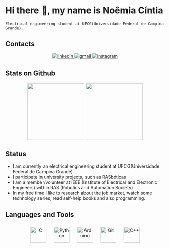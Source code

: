 # Hi there 👋, my name is Noêmia Cíntia
```
Electrical engineering student at UFCG(Universidade Federal de Campina Grande).

```
## Contacts 
<p align="center">
 </div>
<div align="center">
<a href="https://www.linkedin.com/in/noemiacintia/" target="_blank">
<img src=https://img.shields.io/badge/linkedin-%231E77B5.svg?&style=for-the-badge&logo=linkedin&logoColor=white target="_blank" alt=linkedin style="margin-bottom: 5px;" />
</a> 
<a href="mailto:noemia.silva@ee.ufcg.edu.br" target="_blank">
<img src=https://img.shields.io/badge/-gmail-FF0000?style=for-the-badge&logo=gmail&logoColor=white target="_blank" alt=gmail style="margin-bottom: 5px" />
</a> 
<a href="https://instagram.com/noemiacintia" target="_blank"><img src="https://img.shields.io/badge/-Instagram-%23E4405F?style=for-the-badge&logo=instagram&logoColor=white" target="_blank" alt=instagram style="margin-bottom: 5px" />
</a> 
</div>  
</p>

## Stats on Github  
<div align="center">
<img height="180em" src="https://github-readme-stats.vercel.app/api?username=noemiacintia&show_icons=true&theme=Architect&include_all_commits=true&count_private=true"/>
<img height="180em" src="https://github-readme-stats.vercel.app/api/top-langs/?username=noemiacintia&layout=compact&langs_count=16&theme=Architect"/>
</div> 

## Status 

- I am currently an electrical engineering student at UFCG(Universidade Federal de Campina Grande)
- I participate in university projects, such as RASbóticas
- I am a member/volunteer at IEEE (Institute of Electrical and Electronic Engineers) within RAS (Robotics 
and Automation Society) 
- In my free time I like to research about the job market, watch some technology series, read 
self-help books and also programming.

## Languages and Tools  
<div align="center">
 
<img style="margin: 10px" src="https://profilinator.rishav.dev/skills-assets/c-original.svg" alt="C" height="50" />  
<img style="margin: 10px" src="https://profilinator.rishav.dev/skills-assets/python-original.svg" alt="Python" height="50" />
<img style="margin: 10px" src="https://profilinator.rishav.dev/skills-assets/arduino.png" alt="Arduino" height="50" />
<img style="margin: 10px" src="https://profilinator.rishav.dev/skills-assets/git-scm-icon.svg" alt="Git" height="50" />  
<img style="margin: 10px" src="https://profilinator.rishav.dev/skills-assets/cplusplus-original.svg" alt="C++" height="50" />    
